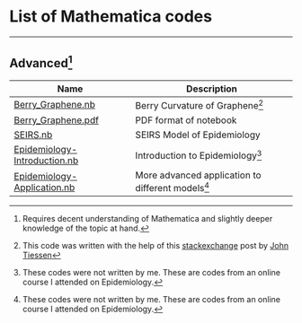 # List of Mathematica codes 
---

## Advanced[^1]

| Name                                                                                                                                                                      | Description                      |
| ------------------------------------------------------------------------------------------------------------------------------------------------------------------------- | -------------------------------- |
| [Berry_Graphene.nb](https://github.com/Ravieroy/Computational-Physics/blob/main/MATHEMATICA_CODES/Berry_Graphene.nb "Berry_Graphene.nb")                                  | Berry Curvature of Graphene[^3]      |
| [Berry_Graphene.pdf](https://github.com/Ravieroy/Computational-Physics/blob/main/MATHEMATICA_CODES/Berry_Graphene.pdf "Berry_Graphene.pdf")                               | PDF format of notebook           |
| [SEIRS.nb](https://github.com/Ravieroy/Computational-Physics/blob/main/MATHEMATICA_CODES/SEIRS.nb "SEIRS.nb")                                                             | SEIRS Model of Epidemiology      |
| [Epidemiology-Introduction.nb](https://github.com/Ravieroy/Computational-Physics/blob/main/MATHEMATICA_CODES/Epidemiology-Introduction.nb "Epidemiology-Introduction.nb") | Introduction to Epidemiology[^2] |
| [Epidemiology-Application.nb](https://github.com/Ravieroy/Computational-Physics/blob/main/MATHEMATICA_CODES/Epidemiology-Application.nb "Epidemiology-Application.nb")    | More advanced application to different models[^2]                                 |

[^1]: Requires decent understanding of Mathematica and slightly deeper knowledge of the topic at hand. 
[^2]: These codes were not written by me. These are codes from an online course I attended on Epidemiology. 
[^3]: This code was written with the help of this [stackexchange](https://physics.stackexchange.com/questions/469259/derivation-of-the-berry-curvature-and-bloch-magnetic-moment-in-graphene)  post by [John Tiessen](https://physics.stackexchange.com/users/226674/john-tiessen)


